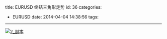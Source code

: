 title: EURUSD 终结三角形走势
id: 36
categories:
  - EURUSD
date: 2014-04-04 14:38:56
tags:
---

[![2_副本](http://bcs.duapp.com/eurusd/blog/2_副本.png)](http://bcs.duapp.com/eurusd/blog/2_副本.png)